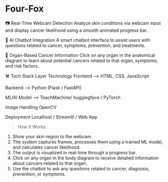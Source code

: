 # Four-Fox
📷 Real-Time Webcam Detection
Analyze skin conditions via webcam input and display cancer likelihood using a smooth animated progress bar.

🤖 AI Chatbot Integration
A smart chatbot interface to assist users with questions related to cancer, symptoms, prevention, and treatments.

🧬 Organ-Based Cancer Information
Click on any organ in the anatomical diagram to learn about potential cancers related to that organ, symptoms, and risk factors.

🛠️ Tech Stack
Layer	Technology
Frontend -->	HTML, CSS, JavaScript

Backend	--> Python (Flask / FastAPI)

ML/AI Model	--> TeachMachine/ huggingface / PyTorch

Image Handling	OpenCV

Deployment	Localhost / Streamlit / Web App

> How It Works
1) Show your skin region to the webcam.
2) The system captures frames, processes them using a trained ML model, and calculates cancer likelihood.
3) The output is visualized in real-time through a progress bar.
4) Click on any organ in the body diagram to receive detailed information about cancers related to that organ.
5) Use the chatbot to ask any questions related to cancer, diagnosis, prevention, or symptoms.

